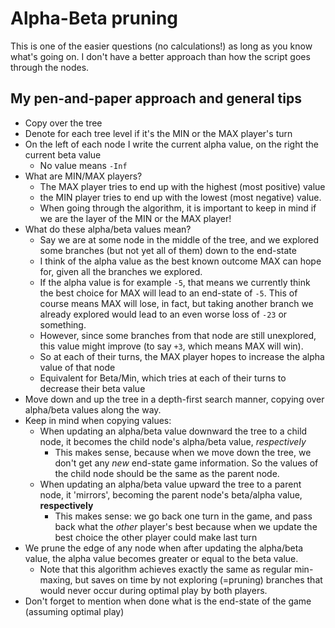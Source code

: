 # Alpha-Beta pruning
This is one of the easier questions (no calculations!) as long as you know what's going on. I don't have a better approach than how the script goes through the nodes.


## My pen-and-paper approach and general tips
- Copy over the tree
- Denote for each tree level if it's the MIN or the MAX player's turn
- On the left of each node I write the current alpha value, on the right the current beta value
	- No value means `-Inf`
- What are MIN/MAX players?
	- The MAX player tries to end up with the highest (most positive) value
	- the MIN player tries to end up with the lowest (most negative) value.
	- When going through the algorithm, it is important to keep in mind if we are the layer of the MIN or the MAX player!
- What do these alpha/beta values mean?
	- Say we are at some node in the middle of the tree, and we explored some branches (but not yet all of them) down to the end-state
	- I think of the alpha value as the best known outcome MAX can hope for, given all the branches we explored.
	- If the alpha value is for example `-5`, that means we currently think the best choice for MAX will lead to an end-state of `-5`. This of course means MAX will lose, in fact, but taking another branch we already explored would lead to an even worse loss of `-23` or something.
	- However, since some branches from that node are still unexplored, this value might improve (to say `+3`, which means MAX will win).
	- So at each of their turns, the MAX player hopes to increase the alpha value of that node
	- Equivalent for Beta/Min, which tries at each of their turns to decrease their beta value
- Move down and up the tree in a depth-first search manner, copying over alpha/beta values along the way.
- Keep in mind when copying values:
	- When updating an alpha/beta value downward the tree to a child node, it becomes the child node's alpha/beta value, *respectively*
		- This makes sense, because when we move down the tree, we don't get any *new* end-state game information. So the values of the child node should be the same as the parent node.
	- When updating an alpha/beta value upward the tree to a parent node, it 'mirrors', becoming the parent node's beta/alpha value, **respectively**
		- This makes sense: we go back one turn in the game, and pass back what the *other* player's best  because when we update the best choice the other player could make last turn
- We prune the edge of any node when after updating the alpha/beta value, the alpha value becomes greater or equal to the beta value.
	- Note that this algorithm achieves exactly the same as regular min-maxing, but saves on time by not exploring (=pruning) branches that would never occur during optimal play by both players.
- Don't forget to mention when done what is the end-state of the game (assuming optimal play)

